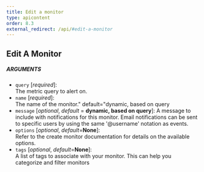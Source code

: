 ```yaml
---
title: Edit a monitor
type: apicontent
order: 8.3
external_redirect: /api/#edit-a-monitor
---
```


## Edit A Monitor
##### ARGUMENTS
* `query` [*required*]:  
    The metric query to alert on.
* `name` [*required*]:  
    The name of the monitor." default="dynamic, based on query
* `message` [*optional*, *default* = **dynamic, based on query**]:
    A message to include with notifications for this monitor. Email notifications can be sent to specific users by using the same '@username' notation as events.
* `options` [*optional*, *default*=**None**]:  
    Refer to the create monitor documentation for details on the available options.
* `tags` [*optional*, *default*=**None**]:  
    A list of tags to associate with your monitor. This can help you categorize and filter monitors